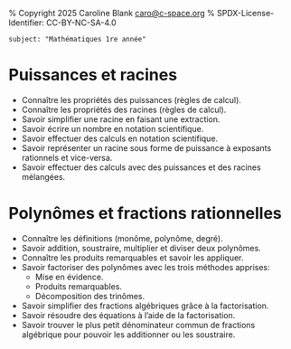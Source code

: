 % Copyright 2025 Caroline Blank <caro@c-space.org>
% SPDX-License-Identifier: CC-BY-NC-SA-4.0

```{metadata}
subject: "Mathématiques 1re année"
```

# Puissances et racines

- Connaître les propriétés des puissances (règles de calcul).
- Connaître les propriétés des racines (règles de calcul).
- Savoir simplifier une racine en faisant une extraction.
- Savoir écrire un nombre en notation scientifique.
- Savoir effectuer des calculs en notation scientifique.
- Savoir représenter un racine sous forme de puissance à exposants rationnels et vice-versa.
- Savoir effectuer des calculs avec des puissances et des racines mélangées.

# Polynômes et fractions rationnelles

- Connaître les définitions (monôme, polynôme, degré).
- Savoir addition, soustraire, multiplier et diviser deux polynômes.
- Connaître les produits remarquables et savoir les appliquer.
- Savoir factoriser des polynômes avec les trois méthodes apprises:
    - Mise en évidence.
    - Produits remarquables.
    - Décomposition des trinômes.
- Savoir simplifier des fractions algébriques grâce à la factorisation.
- Savoir résoudre des équations à l’aide de la factorisation.
- Savoir trouver le plus petit dénominateur commun de fractions algébrique pour pouvoir
les additionner ou les soustraire.
